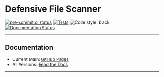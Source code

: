 # Defensive File Scanner

[![pre-commit.ci status](https://results.pre-commit.ci/badge/github/Ozy-Viking/defensive_file_scanner/main.svg)](https://results.pre-commit.ci/latest/github/Ozy-Viking/defensive_file_scanner/main) [![Tests](https://github.com/Ozy-Viking/defensive_file_scanner/actions/workflows/test.yml/badge.svg)](https://github.com/Ozy-Viking/defensive_file_scanner/actions/workflows/test.yml) ![Code style: black](https://img.shields.io/badge/code%20style-black-000000.svg) [![Documentation Status](https://readthedocs.org/projects/defensive-file-scanner/badge/?version=latest)](https://defensive-file-scanner.readthedocs.io/en/latest/?badge=latest)

---

## Documentation

- Current Main: [GitHub Pages](https://ozy-viking.github.io/defensive_file_scanner/)
- All Versions: [Read the Docs](https://defensive_file_scanner.rtfd.io)

---
